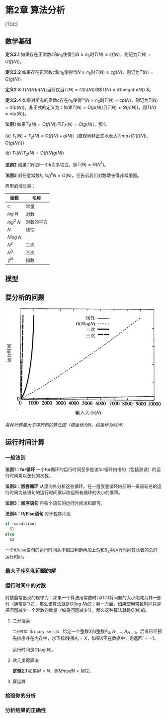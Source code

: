# 第2章 算法分析

[TOC]



## 数学基础

**定义2.1** 如果存在正常数$c$和$n_0$使得当$N \geqslant n_0$时$T(N) \leqslant cf(N)$，则记为$T(N) = O(f(N))$。

**定义2.2** 如果存在正常数$c$和$n_0$使得当$N \geqslant n_0$时$T(N) \geqslant cg(N)$，则记为$T(N)= \Omega (g(N))$。

**定义2.3** $T(N) \Theta (h(N))$当前仅当$T(N) = O(h(N))$和$T(N) = \Omega(h(N)) $。

**定义2.4** 如果对所有的常数$c$存在$n_0$使得当$N > n_0$时$T(N) < cp(N)$，则记为$T(N) = 0(p(N))$。非正式的定义为：如果$T(N) = O(p(N))$且$T(N) \neq \Theta(p(N))$，则$T(N) = o(p(N))$。

**法则1** 如果$T_1(N) = O(f(N))$且$T_2(N) = O(g(N))$，那么

(a) $T_1(N) + T_2(N) = O(f(N) + g(N))$（直观地非正式地表达为$max(O(f(N)), O(g(N)))$）

(b) $T_1(N)T_2(N) = O(f(N)g(N))$

**法则2** 如果$T(N)$是一个$k$次多项式，则$T(N) = \Theta(N^k)$。

**法则3** 对任意常数$k$, $log^kN = O(N)$。它告诉我们对数增长得非常缓慢。

典型的增长率：

| 函数       | 名称       |
| ---------- | ---------- |
| $c$        | 常量       |
| $log\ N$   | 对数       |
| $log^2\ N$ | 对数的平方 |
| $N$        | 线性       |
| $Nlog\ N$  |            |
| $N^2$      | 二次       |
| $N^3$      | 三次       |
| $2^N$      | 指数       |



## 模型



## 要分析的问题

![2_4](res/2_4.png)

*各种计算最大子序列和的算法图（横坐标为N，纵坐标为时间）*



## 运行时间计算

### 一般法则

**法则1：for循环** 一个for循环的运行时间至多是该for循环内语句（包括测试）的运行时间乘以迭代的次数。

**法则2：嵌套循环** 从里向外分析这些循环。在一组嵌套循环内部的一条语句总的运行时间为该语句的运行时间乘以改组所有循环的大小的乘积。

**法则3：顺序语句** 将各个语句的运行时间求和即可。

**法则4：If/Else语句** 对于程序片段

```c++
if (condition)
  S1
else
  S2
```

一个if/else语句的运行时间从不超过判断再加上$S_1$和$S_2$中运行时间较长者的总的运行时间。

### 最大子序列和问题的解

### 运行时间中的对数

对数最常出现的规律为：如果一个算法用常数时间$O(1)$将问题的大小削减为其一部分（通常是1/2），那么该算法就是$O(log\ N)$的；另一方面，如果使用常数时间只是把问题减少一个常数的数量（如将问题减少1），那么这种算法就是$O(N)$的。

1. 二分搜索

   `二分搜索（binary serch）` 给定一个整数$X$和整数$A_0, A_1, ..., A_{N-1}$，后者已经预先排序并在内存中，求下标$i$使得$A_i = X$，如果$X$不在数据中，则返回$i = -1$。

   运行时间是$O(log\ N)$。

2. 欧几里得算法

   **定理2.1** 如果$M > N$，则$M mod N < M/2$。

3. 幂运算

### 检验你的分析

### 分析结果的正确性

